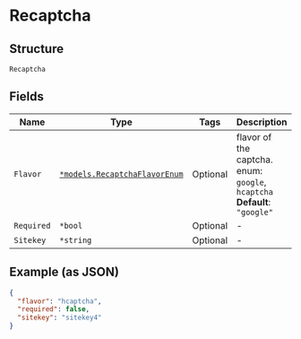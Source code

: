 
# Recaptcha

## Structure

`Recaptcha`

## Fields

| Name | Type | Tags | Description |
|  --- | --- | --- | --- |
| `Flavor` | [`*models.RecaptchaFlavorEnum`](../../doc/models/recaptcha-flavor-enum.md) | Optional | flavor of the captcha. enum: `google`, `hcaptcha`<br>**Default**: `"google"` |
| `Required` | `*bool` | Optional | - |
| `Sitekey` | `*string` | Optional | - |

## Example (as JSON)

```json
{
  "flavor": "hcaptcha",
  "required": false,
  "sitekey": "sitekey4"
}
```

